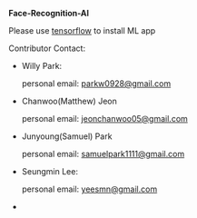 **Face-Recognition-AI**

Please use [tensorflow](https://www.tensorflow.org/) to install ML app

Contributor Contact:

- Willy Park: 
    
    personal email: parkw0928@gmail.com

- Chanwoo(Matthew) Jeon

    personal email: jeonchanwoo05@gmail.com

- Junyoung(Samuel) Park

    personal email: samuelpark1111@gmail.com


- Seungmin Lee:

    personal email: yeesmn@gmail.com


-
